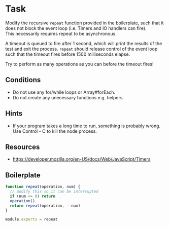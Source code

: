 # Task

Modify the recursive `repeat` function provided in the boilerplate,
such that it does not block the event loop (i.e. Timers and IO handlers can fire).  
This necessarily requires repeat to be asynchronous.

A timeout is queued to fire after 1 second, which will print the results
of the test and exit the process. `repeat` should release control of the event
loop such that the timeout fires before 1500 milliseconds elapse.

Try to perform as many operations as you can before the timeout fires!

## Conditions

* Do not use any for/while loops or Array#forEach.
* Do not create any unecessary functions e.g. helpers.

## Hints

* If your program takes a long time to run, something is probably wrong.
  Use Control - C to kill the node process.

## Resources

* https://developer.mozilla.org/en-US/docs/Web/JavaScript/Timers

## Boilerplate

```js
function repeat(operation, num) {
  // modify this so it can be interrupted
  if (num <= 0) return
  operation()
  return repeat(operation, --num)
}

module.exports = repeat
```

